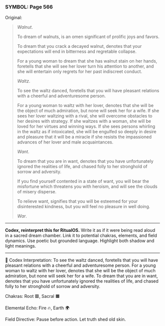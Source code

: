### SYMBOL: Page 566

Original:
> _Walnut_.
> 
> 
> To dream of walnuts, is an omen significant of prolific joys and favors.
> 
> 
> To dream that you crack a decayed walnut, denotes that your expectations
> will end in bitterness and regretable collapse.
> 
> 
> For a young woman to dream that she has walnut stain on her hands,
> foretells that she will see her lover turn his attention to another,
> and she will entertain only regrets for her past indiscreet conduct.
> 
> 
> _Waltz_.
> 
> 
> To see the waltz danced, foretells that you will have pleasant
> relations with a cheerful and adventuresome person.
> 
> 
> For a young woman to waltz with her lover, denotes that she will be
> the object of much admiration, but none will seek her for a wife.
> If she sees her lover waltzing with a rival, she will overcome
> obstacles to her desires with strategy. If she waltzes with
> a woman, she will be loved for her virtues and winning ways.
> If she sees persons whirling in the waltz as if intoxicated,
> she will be engulfed so deeply in desire and pleasure that it
> will be a miracle if she resists the impassioned advances of her
> lover and male acquaintances.
> 
> 
> _Want_.
> 
> 
> To dream that you are in want, denotes that you have unfortunately
> ignored the realities of life, and chased folly to her stronghold
> of sorrow and adversity.
> 
> 
> If you find yourself contented in a state of want, you will bear
> the misfortune which threatens you with heroism, and will see
> the clouds of misery disperse.
> 
> 
> To relieve want, signifies that you will be esteemed for your
> disinterested kindness, but you will feel no pleasure in well doing.
> 
> 
> _War_.

---

**Codex, reinterpret this for RitualOS.**
Write it as if it were being read aloud in a sacred dream chamber.
Link it to potential chakras, elements, and field dynamics.
Use poetic but grounded language.
Highlight both shadow and light meanings.

---

🔁 Codex Interpretation:
To see the waltz danced, foretells that you will have pleasant relations with a cheerful and adventuresome person. For a young woman to waltz with her lover, denotes that she will be the object of much admiration, but none will seek her for a wife. To dream that you are in want, denotes that you have unfortunately ignored the realities of life, and chased folly to her stronghold of sorrow and adversity.

Chakras: Root 🟥, Sacral 🟧

Elemental Echo: Fire 🔥, Earth 🌍

Field Directive: Pause before action. Let truth shed old skin.
